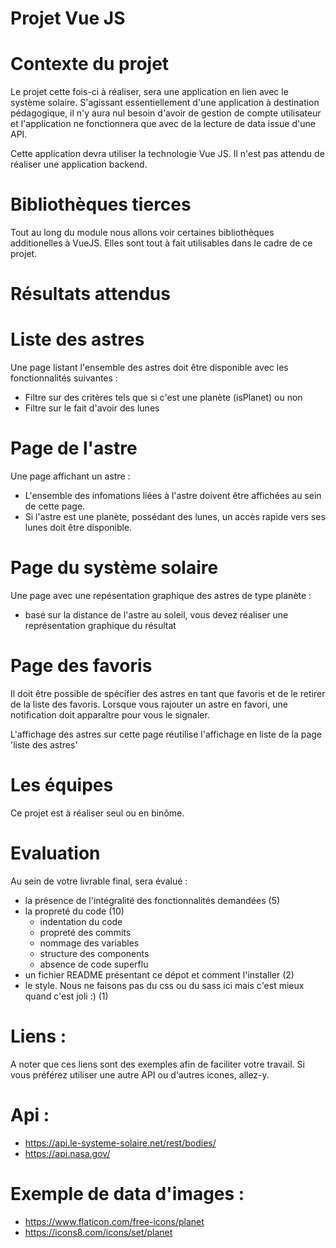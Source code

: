 Projet Vue JS
=

Contexte du projet
==

Le projet cette fois-ci à réaliser, sera une application en lien avec le système solaire. 
S'agissant essentiellement d'une application à destination pédagogique, il n'y aura nul besoin d'avoir de gestion de compte utilisateur et l'application ne fonctionnera que avec de la lecture de data issue d'une API.


Cette application devra utiliser la technologie Vue JS.
Il n'est pas attendu de réaliser une application backend.

Bibliothèques tierces
==
Tout au long du module nous allons voir certaines bibliothèques additionelles à VueJS. Elles sont tout à fait utilisables dans le cadre de ce projet.


Résultats attendus
==

Liste des astres
===
Une page listant l'ensemble des astres doit être disponible avec les fonctionnalités suivantes :
 - Filtre sur des critères tels que si c'est une planète (isPlanet) ou non
 - Filtre sur le fait d'avoir des lunes

Page de l'astre
===
Une page affichant un astre :
 - L'ensemble des infomations liées à l'astre doivent être affichées au sein de cette page. 
 - Si l'astre est une planète, possédant des lunes, un accès rapide vers ses lunes doit être disponible.

Page du système solaire
===
Une page avec une repésentation graphique des astres de type planète :
 - basé sur la distance de l'astre au soleil, vous devez réaliser une représentation graphique du résultat

Page des favoris
===
Il doit être possible de spécifier des astres en tant que favoris et de le retirer de la liste des favoris.
Lorsque vous rajouter un astre en favori, une notification doit apparaître pour vous le signaler. 

L'affichage des astres sur cette page réutilise l'affichage en liste de la page 'liste des astres'

Les équipes
===
Ce projet est à réaliser seul ou en binôme.

Evaluation
===
Au sein de votre livrable final, sera évalué : 
 - la présence de l'intégralité des fonctionnalités demandées (5)
 - la propreté du code (10)
   - indentation du code
   - propreté des commits
   - nommage des variables
   - structure des components
   - absence de code superflu
 - un fichier README présentant ce dépot et comment l'installer (2)
 - le style. Nous ne faisons pas du css ou du sass ici mais c'est mieux quand c'est joli :) (1)

Liens : 
===

A noter que ces liens sont des exemples afin de faciliter votre travail. 
Si vous préférez utiliser une autre API ou d'autres icones, allez-y.

Api : 
====
 - https://api.le-systeme-solaire.net/rest/bodies/
 - https://api.nasa.gov/


Exemple de data d'images : 
====
 - https://www.flaticon.com/free-icons/planet
 - https://icons8.com/icons/set/planet
